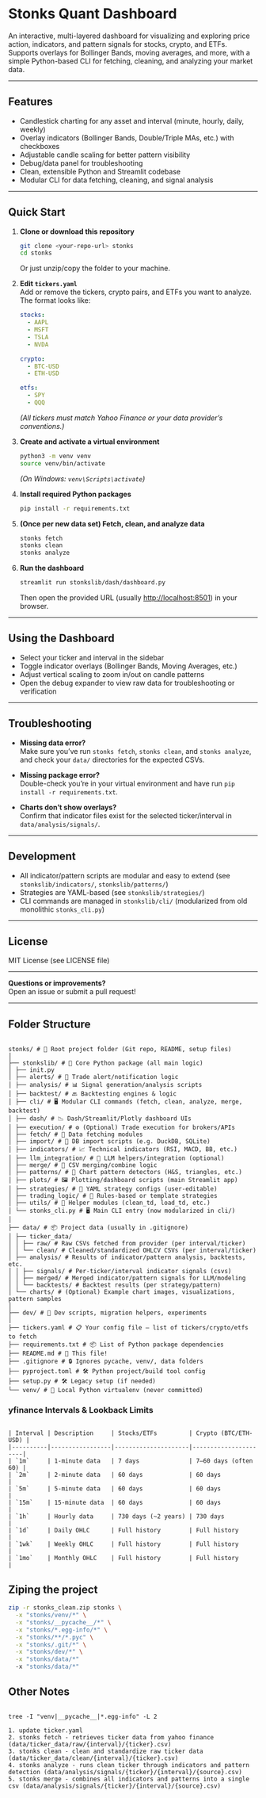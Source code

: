 # Stonks Quant Dashboard

An interactive, multi-layered dashboard for visualizing and exploring price action, indicators, and pattern signals for stocks, crypto, and ETFs.  
Supports overlays for Bollinger Bands, moving averages, and more, with a simple Python-based CLI for fetching, cleaning, and analyzing your market data.

---

## Features

- Candlestick charting for any asset and interval (minute, hourly, daily, weekly)
- Overlay indicators (Bollinger Bands, Double/Triple MAs, etc.) with checkboxes
- Adjustable candle scaling for better pattern visibility
- Debug/data panel for troubleshooting
- Clean, extensible Python and Streamlit codebase
- Modular CLI for data fetching, cleaning, and signal analysis

---

## Quick Start

1. **Clone or download this repository**
    ```sh
    git clone <your-repo-url> stonks
    cd stonks
    ```
    Or just unzip/copy the folder to your machine.

2. **Edit `tickers.yaml`**  
   Add or remove the tickers, crypto pairs, and ETFs you want to analyze.  
   The format looks like:
    ```yaml
    stocks:
      - AAPL
      - MSFT
      - TSLA
      - NVDA

    crypto:
      - BTC-USD
      - ETH-USD

    etfs:
      - SPY
      - QQQ
    ```
   *(All tickers must match Yahoo Finance or your data provider’s conventions.)*

3. **Create and activate a virtual environment**
    ```sh
    python3 -m venv venv
    source venv/bin/activate
    ```
    *(On Windows: `venv\Scripts\activate`)*

4. **Install required Python packages**
    ```sh
    pip install -r requirements.txt
    ```

5. **(Once per new data set) Fetch, clean, and analyze data**
    ```sh
    stonks fetch
    stonks clean
    stonks analyze
    ```

6. **Run the dashboard**
    ```sh
    streamlit run stonkslib/dash/dashboard.py
    ```
    Then open the provided URL (usually [http://localhost:8501](http://localhost:8501)) in your browser.

---

## Using the Dashboard

- Select your ticker and interval in the sidebar
- Toggle indicator overlays (Bollinger Bands, Moving Averages, etc.)
- Adjust vertical scaling to zoom in/out on candle patterns
- Open the debug expander to view raw data for troubleshooting or verification

---

## Troubleshooting

- **Missing data error?**  
  Make sure you’ve run `stonks fetch`, `stonks clean`, and `stonks analyze`, and check your `data/` directories for the expected CSVs.

- **Missing package error?**  
  Double-check you’re in your virtual environment and have run `pip install -r requirements.txt`.

- **Charts don’t show overlays?**  
  Confirm that indicator files exist for the selected ticker/interval in `data/analysis/signals/`.

---

## Development

- All indicator/pattern scripts are modular and easy to extend (see `stonkslib/indicators/`, `stonkslib/patterns/`)
- Strategies are YAML-based (see `stonkslib/strategies/`)
- CLI commands are managed in `stonkslib/cli/` (modularized from old monolithic `stonks_cli.py`)

---

## License

MIT License (see LICENSE file)

---

**Questions or improvements?**  
Open an issue or submit a pull request!

---

## Folder Structure

```

stonks/ # 🧠 Root project folder (Git repo, README, setup files)
│
├── stonkslib/ # 🔧 Core Python package (all main logic)
│ ├── init.py
│ ├── alerts/ # 🔔 Trade alert/notification logic
│ ├── analysis/ # 📊 Signal generation/analysis scripts
│ ├── backtest/ # 🔙 Backtesting engines & logic
│ ├── cli/ # 🖥️ Modular CLI commands (fetch, clean, analyze, merge, backtest)
│ ├── dash/ # 📉 Dash/Streamlit/Plotly dashboard UIs
│ ├── execution/ # ⚙️ (Optional) Trade execution for brokers/APIs
│ ├── fetch/ # 📡 Data fetching modules
│ ├── import/ # 🛂 DB import scripts (e.g. DuckDB, SQLite)
│ ├── indicators/ # 📈 Technical indicators (RSI, MACD, BB, etc.)
│ ├── llm_integration/ # 🤖 LLM helpers/integration (optional)
│ ├── merge/ # 🧬 CSV merging/combine logic
│ ├── patterns/ # 🧠 Chart pattern detectors (H&S, triangles, etc.)
│ ├── plots/ # 🖼️ Plotting/dashboard scripts (main Streamlit app)
│ ├── strategies/ # 🧾 YAML strategy configs (user-editable)
│ ├── trading_logic/ # 🔀 Rules-based or template strategies
│ ├── utils/ # 🧰 Helper modules (clean_td, load_td, etc.)
│ └── stonks_cli.py # 🖥️ Main CLI entry (now modularized in cli/)
│
├── data/ # 📦 Project data (usually in .gitignore)
│ ├── ticker_data/
│ │ ├── raw/ # Raw CSVs fetched from provider (per interval/ticker)
│ │ └── clean/ # Cleaned/standardized OHLCV CSVs (per interval/ticker)
│ ├── analysis/ # Results of indicator/pattern analysis, backtests, etc.
│ │ ├── signals/ # Per-ticker/interval indicator signals (csvs)
│ │ ├── merged/ # Merged indicator/pattern signals for LLM/modeling
│ │ └── backtests/ # Backtest results (per strategy/pattern)
│ └── charts/ # (Optional) Example chart images, visualizations, pattern samples
│
├── dev/ # 🧪 Dev scripts, migration helpers, experiments
│
├── tickers.yaml # 📋 Your config file — list of tickers/crypto/etfs to fetch
├── requirements.txt # 📦 List of Python package dependencies
├── README.md # 📘 This file!
├── .gitignore # 🔒 Ignores pycache, venv/, data folders
├── pyproject.toml # 🛠️ Python project/build tool config
├── setup.py # 🛠️ Legacy setup (if needed)
└── venv/ # 🐍 Local Python virtualenv (never committed)

```

### yfinance Intervals & Lookback Limits

```

| Interval | Description     | Stocks/ETFs         | Crypto (BTC/ETH-USD) |
|----------|-----------------|---------------------|----------------------|
| `1m`     | 1-minute data   | 7 days              | 7–60 days (often 60) |
| `2m`     | 2-minute data   | 60 days             | 60 days              |
| `5m`     | 5-minute data   | 60 days             | 60 days              |
| `15m`    | 15-minute data  | 60 days             | 60 days              |
| `1h`     | Hourly data     | 730 days (~2 years) | 730 days             |
| `1d`     | Daily OHLC      | Full history        | Full history         |
| `1wk`    | Weekly OHLC     | Full history        | Full history         |
| `1mo`    | Monthly OHLC    | Full history        | Full history         |

```

## Ziping the project

```sh
zip -r stonks_clean.zip stonks \
  -x "stonks/venv/*" \
  -x "stonks/__pycache__/*" \
  -x "stonks/*.egg-info/*" \
  -x "stonks/**/*.pyc" \
  -x "stonks/.git/*" \
  -x "stonks/dev/*" \
  -x "stonks/data/*"
  -x "stonks/data/*"

```

## Other Notes

```

tree -I "venv|__pycache__|*.egg-info" -L 2

1. update ticker.yaml
2. stonks fetch - retrieves ticker data from yahoo finance (data/ticker_data/raw/{interval}/{ticker}.csv)
3. stonks clean - clean and standardize raw ticker data (data/ticker_data/clean/{interval}/{ticker}.csv)
4. stonks analyze - runs clean ticker through indicators and pattern detection (data/analysis/signals/{ticker}/{interval}/{source}.csv)
5. stonks merge - combines all indicators and patterns into a single csv (data/analysis/signals/{ticker}/{interval}/{source}.csv)

```